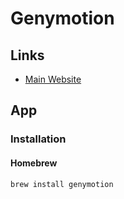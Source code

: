 # Genymotion

## Links

- [Main Website](https://genymotion.com)

## App

### Installation

#### Homebrew

```sh
brew install genymotion
```
